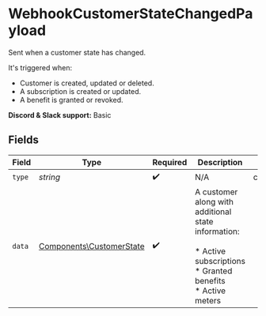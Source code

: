 # WebhookCustomerStateChangedPayload

Sent when a customer state has changed.

It's triggered when:

* Customer is created, updated or deleted.
* A subscription is created or updated.
* A benefit is granted or revoked.

**Discord & Slack support:** Basic


## Fields

| Field                                                                                                          | Type                                                                                                           | Required                                                                                                       | Description                                                                                                    | Example                                                                                                        |
| -------------------------------------------------------------------------------------------------------------- | -------------------------------------------------------------------------------------------------------------- | -------------------------------------------------------------------------------------------------------------- | -------------------------------------------------------------------------------------------------------------- | -------------------------------------------------------------------------------------------------------------- |
| `type`                                                                                                         | *string*                                                                                                       | :heavy_check_mark:                                                                                             | N/A                                                                                                            | customer.state_changed                                                                                         |
| `data`                                                                                                         | [Components\CustomerState](../../Models/Components/CustomerState.md)                                           | :heavy_check_mark:                                                                                             | A customer along with additional state information:<br/><br/>* Active subscriptions<br/>* Granted benefits<br/>* Active meters |                                                                                                                |